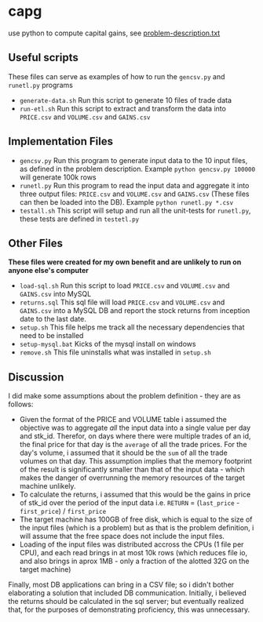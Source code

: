 # capg
use python to compute capital gains, see [problem-description.txt](https://github.com/vacostco/capg/blob/main/problem-description.txt)

## Useful scripts
These files can serve as examples of how to run the `gencsv.py` and `runetl.py` programs
- `generate-data.sh` Run this script to generate 10 files of trade data
- `run-etl.sh` Run this script to extract and transform the data into `PRICE.csv` and `VOLUME.csv` and `GAINS.csv`
## Implementation Files
- `gencsv.py` Run this program to generate input data to the 10 input files, as defined in the problem description. Example ```python gencsv.py 100000``` will generate 100k rows
- `runetl.py` Run this program to read the input data and aggregate it into three output files: `PRICE.csv` and `VOLUME.csv` and `GAINS.csv` (These files can then be loaded into the DB). Example ```python runetl.py *.csv```
- `testall.sh` This script will setup and run all the unit-tests for `runetl.py`, these tests are defined in `testetl.py`
## Other Files 
**These files were created for my own benefit and are unlikely to run on anyone else's computer**
- `load-sql.sh` Run this script to load `PRICE.csv` and `VOLUME.csv` and `GAINS.csv` into MySQL
- `returns.sql` This sql file will load `PRICE.csv` and `VOLUME.csv` and `GAINS.csv` into a MySQL DB and report the stock returns from inception date to the last date.
- `setup.sh` This file helps me track all the necessary dependencies that need to be installed
- `setup-mysql.bat` Kicks of the mysql install on windows
- `remove.sh` This file uninstalls what was installed in `setup.sh`
## Discussion
I did make some assumptions about the problem definition - they are as follows:
- Given the format of the PRICE and VOLUME table i assumed the objective was to aggregate _all_ the input data into a single value per day and stk_id.  Therefor, on days where there were multiple trades of an id, the final price for that day is the `average` of all the trade prices.  For the day's volume, i assumed that it should be the `sum` of all the trade volumes on that day.  This assumption implies that the memory footprint of the result is significantly smaller than that of the input data - which makes the danger of overrunning the memory resources of the target machine unlikely.
- To calculate the returns, i assumed that this would be the gains in price of stk_id over the period of the input data i.e. `RETURN` = (`last_price` - `first_price`) / `first_price`
- The target machine has 100GB of free disk, which is equal to the size of the input files (which is a problem) but as that is the problem definition, i will assume that the free space does not include the input files.
- Loading of the input files was distributed accross the CPUs (1 file per CPU), and each read brings in at most 10k rows (which reduces file io, and also brings in aprox 1MB - only a fraction of the alotted 32G on the target machine)

Finally, most DB applications can bring in a CSV file; so i didn't bother elaborating a solution that included DB communication.  Initially, i believed the returns should be calculated in the sql server; but eventually realized that, for the purposes of demonstrating proficiency, this was unnecessary.

